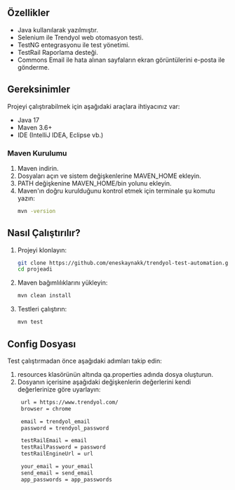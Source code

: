 ## Özellikler
- Java kullanılarak yazılmıştır.
- Selenium ile Trendyol web otomasyon testi.
- TestNG entegrasyonu ile test yönetimi.
- TestRail Raporlama desteği.
- Commons Email ile hata alınan sayfaların ekran görüntülerini e-posta ile gönderme.

## Gereksinimler
Projeyi çalıştırabilmek için aşağıdaki araçlara ihtiyacınız var:
- Java 17
- Maven 3.6+
- IDE (IntelliJ IDEA, Eclipse vb.)

### Maven Kurulumu
1. Maven indirin.
2. Dosyaları açın ve sistem değişkenlerine MAVEN_HOME ekleyin.
3. PATH değişkenine MAVEN_HOME/bin yolunu ekleyin.
4. Maven'ın doğru kurulduğunu kontrol etmek için terminale şu komutu yazın:
    ```bash
    mvn -version

## Nasıl Çalıştırılır?
1. Projeyi klonlayın:
    ```bash
    git clone https://github.com/eneskaynakk/trendyol-test-automation.git
    cd projeadi
    
2. Maven bağımlılıklarını yükleyin:
    ```bash
    mvn clean install
    
3. Testleri çalıştırın:
    ```bash
    mvn test
    
## Config Dosyası
Test çalıştırmadan önce aşağıdaki adımları takip edin:  
1. resources klasörünün altında qa.properties adında dosya oluşturun.
2. Dosyanın içerisine aşağıdaki değişkenlerin değerlerini kendi değerlerinize göre uyarlayın:
   ```bash
    url = https://www.trendyol.com/
    browser = chrome

    email = trendyol_email
    password = trendyol_password

    testRailEmail = email
    testRailPassword = password
    testRailEngineUrl = url

    your_email = your_email
    send_email = send_email
    app_passwords = app_passwords
